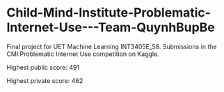 # Child-Mind-Institute-Problematic-Internet-Use---Team-QuynhBupBe
Final project for UET Machine Learning INT3405E_58. Submissions in the CMI Problematic Internet Use competition on Kaggle.

Highest public score: 491

Highest private score: 462
